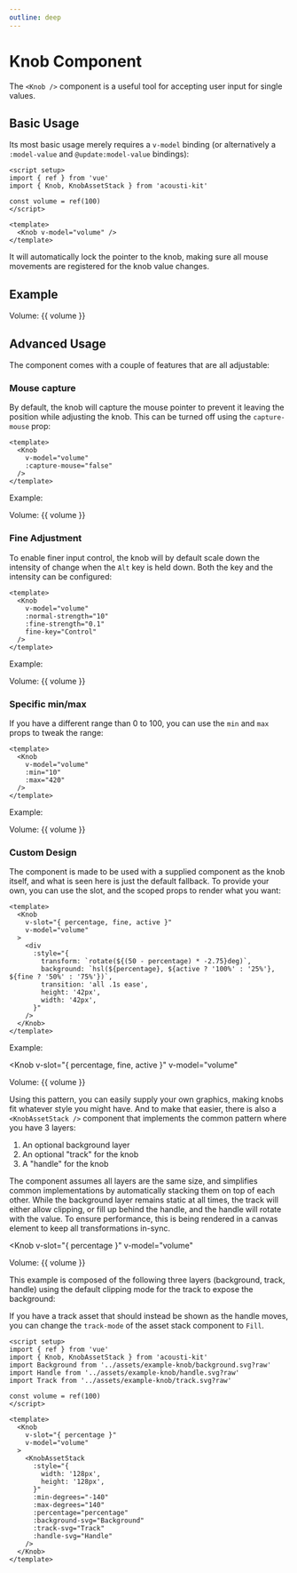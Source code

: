 ```yaml
---
outline: deep
---
```


# Knob Component

The `<Knob />` component is a useful tool for accepting user input for single values.

## Basic Usage

Its most basic usage merely requires a `v-model` binding (or alternatively a `:model-value` and `@update:model-value` bindings):

```vue
<script setup>
import { ref } from 'vue'
import { Knob, KnobAssetStack } from 'acousti-kit'

const volume = ref(100)
</script>

<template>
  <Knob v-model="volume" />
</template>
```

It will automatically lock the pointer to the knob, making sure all mouse movements are registered for the knob value changes.

## Example

<script setup>
import { ref } from 'vue'
import { Knob, KnobAssetStack } from '../../src'
import BackgroundComponent from '../assets/example-knob/background.svg'
import HandleComponent from '../assets/example-knob/handle.svg'
import TrackComponent from '../assets/example-knob/track.svg'
import Background from '../assets/example-knob/background.svg?raw'
import Handle from '../assets/example-knob/handle.svg?raw'
import Track from '../assets/example-knob/track.svg?raw'

const volume = ref(100)
</script>

<Knob v-model="volume" />

Volume: {{ volume }}

## Advanced Usage

The component comes with a couple of features that are all adjustable:

### Mouse capture

By default, the knob will capture the mouse pointer to prevent it leaving the position while adjusting the knob.
This can be turned off using the `capture-mouse` prop:

```vue
<template>
  <Knob
    v-model="volume"
    :capture-mouse="false"
  />
</template>
```

Example:

<Knob
  v-model="volume"
  :capture-mouse="false"
/>

Volume: {{ volume }}

### Fine Adjustment

To enable finer input control, the knob will by default scale down the intensity of change when the `Alt` key is held down.
Both the key and the intensity can be configured:

```vue
<template>
  <Knob
    v-model="volume"
    :normal-strength="10"
    :fine-strength="0.1"
    fine-key="Control"
  />
</template>
```

Example:

<Knob
  v-model="volume"
  :normal-strength="10"
  :fine-strength="0.1"
  fine-key="Control"
/>

Volume: {{ volume }}

### Specific min/max

If you have a different range than 0 to 100, you can use the `min` and `max` props to tweak the range:

```vue
<template>
  <Knob
    v-model="volume"
    :min="10"
    :max="420"
  />
</template>
```

Example:

<Knob
  v-model="volume"
  :min="10"
  :max="420"
/>

Volume: {{ volume }}

### Custom Design

The component is made to be used with a supplied component as the knob itself, and what is seen here is just the default fallback. To provide your own, you can use the slot, and the scoped props to render what you want:

```vue
<template>
  <Knob
    v-slot="{ percentage, fine, active }"
    v-model="volume"
  >
    <div
      :style="{
        transform: `rotate(${(50 - percentage) * -2.75}deg)`,
        background: `hsl(${percentage}, ${active ? '100%' : '25%'}, ${fine ? '50%' : '75%'})`,
        transition: 'all .1s ease',
        height: '42px',
        width: '42px',
      }"
    />
  </Knob>
</template>
```

Example:

<Knob
  v-slot="{ percentage, fine, active }"
  v-model="volume"
>
  <div
    :style="{
      transform: `rotate(${(50 - percentage) * -2.75}deg)`,
      background: `hsl(${percentage}, ${active ? '100%' : '25%'}, ${fine ? '50%' : '75%'})`,
      transition: 'transform .1s ease, color .5s ease',
      height: '42px',
      width: '42px',
    }"
  />
</Knob>

Volume: {{ volume }}

Using this pattern, you can easily supply your own graphics, making knobs fit whatever style you might have. And to make that easier, there is also a `<KnobAssetStack />` component that implements the common pattern where you have 3 layers:

1. An optional background layer
1. An optional "track" for the knob
1. A "handle" for the knob

The component assumes all layers are the same size, and simplifies common implementations by automatically stacking them on top of each other. While the background layer remains static at all times, the track will either allow clipping, or fill up behind the handle, and the handle will rotate with the value. To ensure performance, this is being rendered in a canvas element to keep all transformations in-sync.

<Knob
  v-slot="{ percentage }"
  v-model="volume"
>
  <KnobAssetStack
    :width="128"
    :height="128"
    :min-degrees="-140"
    :max-degrees="140"
    :percentage="percentage"
    :background-svg="Background"
    :track-svg="Track"
    :handle-svg="Handle"
  />
</Knob>

Volume: {{ volume }}

This example is composed of the following three layers (background, track, handle) using the default clipping mode for the track to expose the background:

<div :style="{ display: 'flex' }">
  <BackgroundComponent :style="{ height: '64px', marginRight: '8px' }" />
  <TrackComponent :style="{ height: '64px', marginRight: '8px' }" />
  <HandleComponent :style="{ height: '64px' }" />
</div>

If you have a track asset that should instead be shown as the handle moves, you can change the `track-mode` of the asset stack component to `Fill`.

```vue
<script setup>
import { ref } from 'vue'
import { Knob, KnobAssetStack } from 'acousti-kit'
import Background from '../assets/example-knob/background.svg?raw'
import Handle from '../assets/example-knob/handle.svg?raw'
import Track from '../assets/example-knob/track.svg?raw'

const volume = ref(100)
</script>

<template>
  <Knob
    v-slot="{ percentage }"
    v-model="volume"
  >
    <KnobAssetStack
      :style="{
        width: '128px',
        height: '128px',
      }"
      :min-degrees="-140"
      :max-degrees="140"
      :percentage="percentage"
      :background-svg="Background"
      :track-svg="Track"
      :handle-svg="Handle"
    />
  </Knob>
</template>
```
